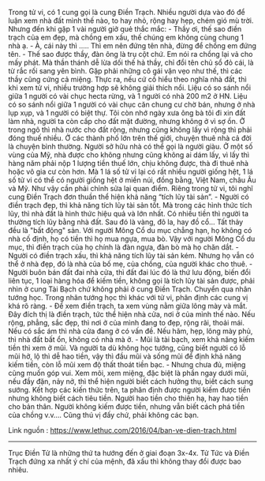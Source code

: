 Trong tử vi, có 1 cung gọi là cung Điền Trạch. Nhiều người dựa vào đó để luận xem nhà đất mình thế nào, to hay nhỏ, rộng hay hẹp, chém gió mù trời. Nhưng đến khi gặp 1 vài người giở quẻ thắc mắc: - Thầy ơi, thế sao điền trạch của em đẹp, mà chồng em xấu, thế chúng em không cùng chung 1 nhà ạ. - À, cái này thì ….. Thì em nên đứng tên nhà, đừng để chồng em đứng tên. - Thế sao được thầy, đàn ông là trụ cột chứ. Em nói ra chồng lại vả cho mấy phát. Mà thần thánh dễ lừa dối thế hả thầy, chỉ đổi tên chủ sổ đỏ cái, là từ rắc rối sang yên bình. Gặp phải những cô gái vặn vẹo như thế, thì các thầy cũng cứng cả miệng. Thực ra, nếu cứ cố hiểu theo nghĩa nhà đất, thì khi xem tử vi, nhiều trường hợp sẽ không giải thích nổi. Liệu có so sánh nổi giữa 1 người có vài chục hecta rừng, và 1 người có nhà 200 m2 ở HN. Liệu có so sánh nổi giữa 1 người có vài chục căn chung cư chờ bán, nhưng ở nhà lụp xụp, và 1 người có biệt thự. Tôi còn nhớ ngày xưa ông bà tôi đi xin đất làm nhà, người ta còn cấp cho đất mặt đường, nhưng không ở vì sợ ồn. Ở trong ngõ thì nhà nước cho đất rộng, nhưng cũng không lấy vì rộng thì phải đóng thuế nhiều. Ở các thành phố lớn trên thế giới, chuyện thuê nhà cả đời là chuyện bình thường. Người sở hữu nhà có thể gọi là người giàu. Ở một số vùng của Mỹ, nhà được cho không nhưng cũng không ai dám lấy, vì lấy thì hàng năm phải nộp 1 lượng tiền thuế lớn, chịu không được, thà đi thuê nhà hoặc vô gia cư còn hơn. Mà 1 lá số tử vi lại có rất nhiều người giống hệt, 1 lá số tử vi có thể có người giống hệt ở miền núi, đồng bằng, Việt Nam, châu Âu và Mỹ. Như vậy cần phải chỉnh sửa lại quan điểm. Riêng trong tử vi, tôi nghĩ cung Điền Trạch đơn thuần thể hiện khả năng “tích lũy tài sản”. - Người có điền trạch đẹp, thì khả năng tích lũy tài sản tốt. Mà trong các hình thức tích lũy, thì nhà đất là hình thức hiệu quả và lớn nhất. Có nhiều tiền thì người ta thường tích lũy bằng nhà đất. Sau đó là vàng, đô la, hay đồ cổ… Tất thảy đều là "bất động" sản. Với người Mông Cổ du mục chẳng hạn, họ không có nhà cố định, họ có tiền thì họ mua ngựa, mua bò. Vậy với người Mông Cổ du mục, thì điền trạch của họ chính là đàn ngựa, đàn bò mà họ chăn dắt. - Người có điền trạch xấu, thì khả năng tích lũy tài sản kém. Nhưng họ vẫn có thể ở nhà đẹp, đó là nhà của bố mẹ, của chồng, của người khác cho thuê. - Người buôn bán đất đai nhà cửa, thì đất đai lúc đó là thứ lưu động, biến đổi liên tục, 1 loại hàng hóa để kiếm tiền, không gọi là tích lũy tài sản được, phải nhìn ở cung Tài Bạch chứ không phải ở cung Điền Trạch. Chuyển qua nhân tướng học. Trong nhân tướng học thì khác với tử vi, phân định các cung vị khá rõ ràng. - Để xem điền trạch, ta xem vùng nằm giữa lông mày và mắt. Đây đích thị là điền trạch, tức thể hiện nhà cửa, nơi ở của mình thế nào. Nếu rộng, phẳng, sắc đẹp, thì nơi ở của mình đang to đẹp, rộng rãi, thoải mái. Nếu có sắc ám thì nhà cửa đang ở có vấn đề. Nếu hãm, hẹp, lông mày phủ, thì nhà đất bất ổn, không có nhà mà ở. - Mũi là tài bạch, xem khả năng kiếm tiền thì xem ở mũi. Và người ta dù không học tướng, cũng biết người có lỗ mũi hở, lộ thì dễ hao tiền, vậy thì đầu mũi và sống mũi để định khả năng kiếm tiền, còn lỗ mũi xem độ thất thoát tiền bạc. - Nhưng chưa đủ, miệng cũng muốn góp vui. Xem môi, xem miệng, đặc biệt là phần ngay dưới mũi, nếu đầy đặn, nảy nở, thì thể hiện người biết cách hưởng thụ, biết cách sung sướng. Kết hợp các kiến thức trên, ta phân định được người kiếm được tiền nhưng không biết cách tiêu tiền. Người hao tiền cho thiên hạ, hay hao tiền cho bản thân. Người không kiếm được tiền, nhưng vẫn biết cách phá tiền của chồng v.v…. Cũng thú vị đấy chứ, phải không các bạn.

Link nguồn : https://www.lethuc.com/2016/04/ban-ve-dien-trach.html

-----

Trục Điền Tử là những thứ ta hướng đến ở giai đoạn 3x-4x. Tử Tức và Điền Trạch đứng xa nhất ý chí của mệnh, đã xấu thì không thay đổi được bao nhiêu.
